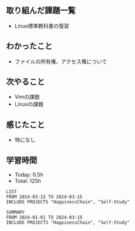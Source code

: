 ## 取り組んだ課題一覧
- Linux標準教科書の復習
## わかったこと
- ファイルの所有権、アクセス権について
## 次やること
- Vimの課題
- Linuxの課題
## 感じたこと
- 特になし
## 学習時間
- Today: 0.5h
- Total: 125h

```toggl
LIST
FROM 2024-03-15 TO 2024-03-15
INCLUDE PROJECTS "HappinessChain", "Self-Study"
```
```toggl
SUMMARY
FROM 2024-01-01 TO 2024-03-15
INCLUDE PROJECTS "HappinessChain", "Self-Study"
```
